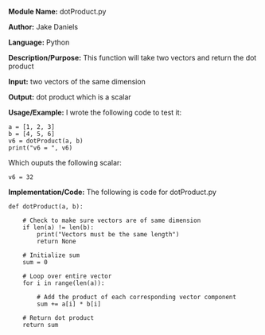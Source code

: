 **Module Name:** dotProduct.py

**Author:** Jake Daniels

**Language:** Python

**Description/Purpose:** This function will take two vectors and return the dot product

**Input:** two vectors of the same dimension

**Output:** dot product which is a scalar

**Usage/Example:** I wrote the following code to test it:

    a = [1, 2, 3]
    b = [4, 5, 6]
    v6 = dotProduct(a, b)
    print("v6 = ", v6)

Which ouputs the following scalar:

    v6 = 32

**Implementation/Code:** The following is code for dotProduct.py

    def dotProduct(a, b):
    
        # Check to make sure vectors are of same dimension
        if len(a) != len(b):
            print("Vectors must be the same length")
            return None
            
        # Initialize sum
        sum = 0
        
        # Loop over entire vector
        for i in range(len(a)):
        
            # Add the product of each corresponding vector component
            sum += a[i] * b[i]
        
        # Return dot product
        return sum 
